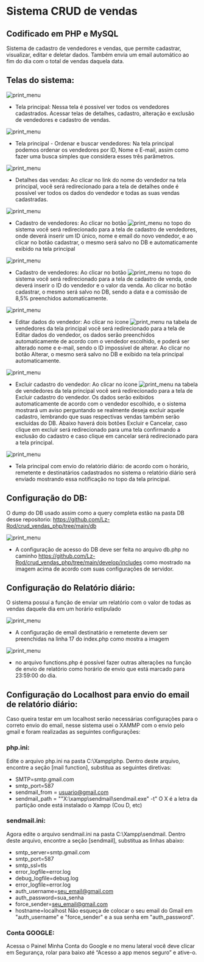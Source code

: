 # Sistema CRUD de vendas
## Codificado em PHP e MySQL
Sistema de cadastro de vendedores e vendas, que permite cadastrar, visualizar, editar e deletar dados. Também envia um email automático ao fim do dia com o total de vendas daquela data. 

## Telas do sistema:
![print_menu](https://github.com/Lz-Rod/crud_vendas_php/blob/main/docs/img/tela-inicial-sistema.PNG)
- Tela principal: Nessa tela é possivel ver todos os vendedores cadastrados. Acessar telas de detalhes, cadastro, alteração e exclusão de vendedores e cadastro de vendas.

![print_menu](https://github.com/Lz-Rod/crud_vendas_php/blob/main/docs/img/barra-buscar-ordenar-vendedores.PNG)
- Tela principal - Ordenar e buscar vendedores: Na tela principal podemos ordenar os vendedores por ID, Nome e E-mail, assim como fazer uma busca simples que considera esses três parâmetros.

![print_menu](https://github.com/Lz-Rod/crud_vendas_php/blob/main/docs/img/tela-detalhes-vendas.PNG)
- Detalhes das vendas: Ao clicar no link do nome do vendedor na tela principal, você será redirecionado para a tela de detalhes onde é possível ver todos os dados do vendedor e todas as suas vendas cadastradas.

![print_menu](https://github.com/Lz-Rod/crud_vendas_php/blob/main/docs/img/tela-cadatrar-vendedor.PNG)
- Cadastro de vendedores: Ao clicar no botão ![print_menu](https://github.com/Lz-Rod/crud_vendas_php/blob/main/docs/img/bt-cadastrar-vendedor.PNG) no topo do sistema você será redirecionado para a tela de cadastro de vendedores, onde deverá inserir um ID único, nome e email do novo vendedor, e ao clicar no botão cadastrar, o mesmo será salvo no DB e automaticamente exibido na tela principal

![print_menu](https://github.com/Lz-Rod/crud_vendas_php/blob/main/docs/img/tela-cadastrar-venda.PNG)
- Cadastro de vendedores: Ao clicar no botão ![print_menu](https://github.com/Lz-Rod/crud_vendas_php/blob/main/docs/img/bt-cadastrar-venda.PNG) no topo do sistema você será redirecionado para a tela de cadastro de venda, onde deverá inserir o ID do vendedor e o valor da venda. Ao clicar no botão cadastrar, o mesmo será salvo no DB, sendo a data e a comissão de 8,5% preenchidos automaticamente.

![print_menu](https://github.com/Lz-Rod/crud_vendas_php/blob/main/docs/img/tela-alterar-vendedores.PNG)
- Editar dados do vendedor: Ao clicar no ícone ![print_menu](https://github.com/Lz-Rod/crud_vendas_php/blob/main/docs/img/icone-editar.PNG) na tabela de vendedores da tela principal você será redirecionado para a tela de Editar dados do vendedor, os dados serão preenchidos automaticamente de acordo com o vendedor escolhido, e poderá ser alterado nome e e-mail, sendo o ID impossível de alterar. Ao clicar no botão Alterar, o mesmo será salvo no DB e exibido na tela principal automaticamente.

![print_menu](https://github.com/Lz-Rod/crud_vendas_php/blob/main/docs/img/tela-excluir-vendedores.PNG)
- Excluir cadastro do vendedor: Ao clicar no ícone ![print_menu](https://github.com/Lz-Rod/crud_vendas_php/blob/main/docs/img/icone-excluir.PNG) na tabela de vendedores da tela principal você será redirecionado para a tela de Excluir cadastro do vendedor. Os dados serão exibidos automaticamente de acordo com o vendedor escolhido, e o sistema mostrará um aviso perguntando se realmente deseja excluir aquele cadastro, lembrando que suas respectivas vendas também serão excluídas do DB. Abaixo haverá dois botões Excluir e Cancelar, caso clique em excluir será redirecionado para uma tela confirmando a exclusão do cadastro e caso clique em  cancelar será redirecionado para a tela principal.

![print_menu](https://github.com/Lz-Rod/crud_vendas_php/blob/main/docs/img/tela-relatorio-diario.PNG)
- Tela principal com envio do relatório diário: de acordo com o horário, remetente e destinatários cadastrados no sistema o relatório diário será enviado mostrando essa notificação no topo da tela principal.

## Configuração do DB:
O dump do DB usado assim como a query completa estão na pasta DB desse repositorio: https://github.com/Lz-Rod/crud_vendas_php/tree/main/db

![print_menu](https://github.com/Lz-Rod/crud_vendas_php/blob/main/docs/img/conexao-db.PNG)
- A configuração de acesso do DB deve ser feita no arquivo db.php no caminho https://github.com/Lz-Rod/crud_vendas_php/tree/main/develop/includes como mostrado na imagem acima de acordo com suas configurações de servidor.

## Configuração do Relatório diário:
O sistema possuí a função de enviar um relatório com o valor de todas as vendas daquele dia em um horário estipulado

![print_menu](https://github.com/Lz-Rod/crud_vendas_php/blob/main/docs/img/destino-relatorio.PNG)
- A configuração de email destinatário e remetente devem ser preenchidas na linha 17 do index.php como mostra a imagem

![print_menu](https://github.com/Lz-Rod/crud_vendas_php/blob/main/docs/img/funcao-env-email.PNG)
- no arquivo functions.php é possível fazer outras alterações na função de envio de relatório como horário de envio que está marcado para 23:59:00 do dia.

## Configuração do Localhost para envio do email de relatório diário:
Caso queira testar em um localhost serão necessárias configurações para o correto envio do email, nesse sistema usei o XAMMP com o envio pelo gmail e foram realizadas as seguintes configurações:

### php.ini:
Edite o arquivo php.ini na pasta C:\Xampp\php. Dentro deste arquivo, encontre a seção [mail function], substitua as seguintes diretivas:

- SMTP=smtp.gmail.com
- smtp_port=587
- sendmail_from = usuario@gmail.com
- sendmail_path = "\"X:\xampp\sendmail\sendmail.exe\" -t" 
O X é a letra da partição onde está instalado o Xampp (Cou D, etc)

### sendmail.ini:
Agora edite o arquivo sendmail.ini na pasta C:\Xampp\sendmail. Dentro deste arquivo, encontre a seção [sendmail], substitua as linhas abaixo:

- smtp_server=smtp.gmail.com
- smtp_port=587
- smtp_ssl=tls
- error_logfile=error.log
- debug_logfile=debug.log
- error_logfile=error.log
- auth_username=seu_email@gmail.com
- auth_password=sua_senha
- force_sender=seu_email@gmail.com
- hostname=localhost
Não esqueça de colocar o seu email do Gmail em "auth_username" e "force_sender" e a sua senha em "auth_password".

### Conta GOOGLE:
Acessa o Painel Minha Conta do Google e no menu lateral você deve clicar em Segurança, rolar para baixo até “Acesso a app menos seguro” e ative-o.
